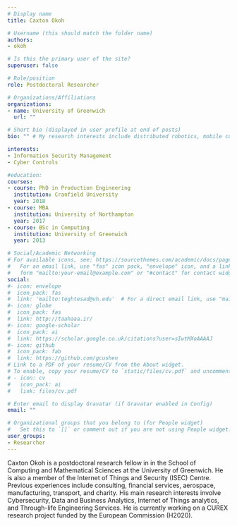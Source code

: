 ```yaml
---
# Display name
title: Caxton Okoh

# Username (this should match the folder name)
authors:
- okoh

# Is this the primary user of the site?
superuser: false

# Role/position
role: Postdoctoral Researcher

# Organizations/Affiliations
organizations:
- name: University of Greenwich
  url: ""

# Short bio (displayed in user profile at end of posts)
bio: "" # My research interests include distributed robotics, mobile computing and programmable matter.

interests:
- Information Security Management
- Cyber Controls

#education:
courses:
- course: PhD in Production Engineering
  institution: Cranfield University
  year: 2018
- course: MBA
  institution: University of Northampton
  year: 2017
- course: BSc in Computing
  institution: University of Greenwich
  year: 2013

# Social/Academic Networking
# For available icons, see: https://sourcethemes.com/academic/docs/page-builder/#icons
#   For an email link, use "fas" icon pack, "envelope" icon, and a link in the
#   form "mailto:your-email@example.com" or "#contact" for contact widget.
social:
#- icon: envelope
#  icon_pack: fas
#  link: 'mailto:teghtesad@uh.edu'  # For a direct email link, use "mailto:test@example.org".
#- icon: globe
#  icon_pack: fas
#  link: http://taahaaa.ir/
#- icon: google-scholar
#  icon_pack: ai
#  link: https://scholar.google.co.uk/citations?user=sIwtMXoAAAAJ
#- icon: github
#  icon_pack: fab
#  link: https://github.com/gcushen
# Link to a PDF of your resume/CV from the About widget.
# To enable, copy your resume/CV to `static/files/cv.pdf` and uncomment the lines below.
# - icon: cv
#   icon_pack: ai
#   link: files/cv.pdf

# Enter email to display Gravatar (if Gravatar enabled in Config)
email: ""

# Organizational groups that you belong to (for People widget)
#   Set this to `[]` or comment out if you are not using People widget.
user_groups:
- Researcher
---
```


Caxton Okoh is a postdoctoral research fellow in in the School of Computing and Mathematical Sciences at the University of Greenwich.
He is also a member of the Internet of Things and Security (ISEC) Centre. Previous experiences include consulting, financial services, aerospace, manufacturing, transport, and charity.
His main research interests involve Cybersecurity, Data and Business Analytics, Internet of Things analytics, and Through-life Engineering Services.
He is currently working on a CUREX research project funded by the European Commission (H2020).
